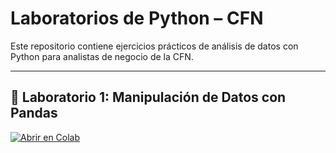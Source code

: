 # Laboratorios de Python – CFN

Este repositorio contiene ejercicios prácticos de análisis de datos con Python para analistas de negocio de la CFN.

---

## 🔹 Laboratorio 1: Manipulación de Datos con Pandas

[![Abrir en Colab](https://colab.research.google.com/assets/colab-badge.svg)](https://colab.research.google.com/github/juliabravog/python-cfn-labs/blob/main/Laboratorio_1_Python_CFN.ipynb)
